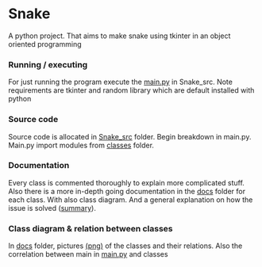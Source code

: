# Snake
A python project. That aims to make snake using tkinter in an object oriented programming

### Running / executing
For just running the program execute the [main.py](Snake_src/main.py) in Snake_src. 
Note requirements are tkinter and random library which are default installed with python

### Source code 
Source code is allocated in [Snake_src](Snake_src) folder. Begin breakdown in main.py. Main.py import modules from [classes](Snake_src/classes) folder.

### Documentation
Every class is commented thoroughly to explain more complicated stuff. 
Also there is a more in-depth going documentation in the [docs](docs) folder for each class. With also class diagram. And a general explanation on how the issue is solved ([summary](docs/summary.md)).

### Class diagram & relation between classes
In [docs](docs) folder, pictures [(png)](docs/class_diagram_and_relation.png) of the classes and their relations. Also the correlation between main in [main.py](main.py) and classes